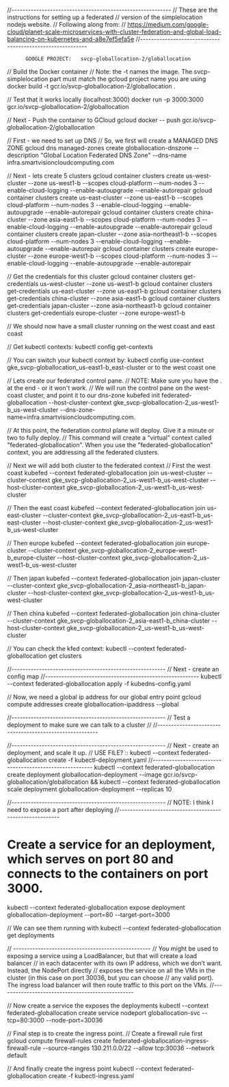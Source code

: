 //----------------------------------------------------------
//    These are the instructions for setting up a federated
// version of the simplelocation nodejs website.
// Following along from:
//  https://medium.com/google-cloud/planet-scale-microservices-with-cluster-federation-and-global-load-balancing-on-kubernetes-and-a8e7ef5efa5e
//----------------------------------------------------------

          GOOGLE PROJECT:   svcp-globallocation-2/globallocation


// Build the Docker container
// Note: the -t names the image.  The svcp-simplelocation part must match the gcloud project name you are using
docker build -t gcr.io/svcp-globallocation-2/globallocation .

// Test that it works locally (localhost:3000)
docker run -p 3000:3000 gcr.io/svcp-globallocation-2/globallocation

// Next - Push the container to GCloud
gcloud docker -- push gcr.io/svcp-globallocation-2/globallocation


// First - we need to set up DNS
// So, we first will create a MANAGED DNS ZONE
gcloud dns managed-zones create globallocation-dnszone --description "Global Location Federated DNS Zone" --dns-name infra.smartvisioncloudcomputing.com

// Next - lets create 5 clusters
gcloud container clusters create us-west-cluster --zone us-west1-b --scopes cloud-platform --num-nodes 3 --enable-cloud-logging --enable-autoupgrade --enable-autorepair
gcloud container clusters create us-east-cluster --zone us-east1-b --scopes cloud-platform --num-nodes 3 --enable-cloud-logging --enable-autoupgrade --enable-autorepair
gcloud container clusters create china-cluster --zone asia-east1-b --scopes cloud-platform --num-nodes 3 --enable-cloud-logging --enable-autoupgrade --enable-autorepair
gcloud container clusters create japan-cluster --zone asia-northeast1-b --scopes cloud-platform --num-nodes 3 --enable-cloud-logging --enable-autoupgrade --enable-autorepair
gcloud container clusters create europe-cluster --zone europe-west1-b --scopes cloud-platform --num-nodes 3 --enable-cloud-logging --enable-autoupgrade --enable-autorepair

// Get the credentials for this cluster
gcloud container clusters get-credentials us-west-cluster --zone us-west1-b
gcloud container clusters get-credentials us-east-cluster --zone us-east1-b
gcloud container clusters get-credentials china-cluster --zone asia-east1-b
gcloud container clusters get-credentials japan-cluster --zone asia-northeast1-b
gcloud container clusters get-credentials europe-cluster --zone europe-west1-b

// We should now have a small cluster running on the west coast and east coast

// Get kubectl contexts:
kubectl config get-contexts

// You can switch your kubectl context by:
kubectl config use-context gke_svcp-globallocation_us-east1-b_east-cluster or to the west coast one   

// Lets create our federated control pane.
// NOTE:  Make sure you have the . at the end - or it won't work.
// We will run the control pane on the west-coast cluster, and point it to our dns-zone
kubefed init federated-globallocation --host-cluster-context gke_svcp-globallocation-2_us-west1-b_us-west-cluster --dns-zone-name=infra.smartvisioncloudcomputing.com.

// At this point, the federation control plane will deploy. Give it a minute or two to fully deploy.
// This command will create a “virtual” context called "federated-globallocation”. When you use the "federated-globallocation" context, you are addressing all the federated clusters.

// Next we will add both cluster to the federated context
// First the west coast
kubefed --context federated-globallocation join us-west-cluster --cluster-context gke_svcp-globallocation-2_us-west1-b_us-west-cluster --host-cluster-context gke_svcp-globallocation-2_us-west1-b_us-west-cluster

// Then the east coast
 kubefed --context federated-globallocation join us-east-cluster --cluster-context gke_svcp-globallocation-2_us-east1-b_us-east-cluster --host-cluster-context gke_svcp-globallocation-2_us-west1-b_us-west-cluster

 // Then europe
kubefed --context federated-globallocation join europe-cluster --cluster-context gke_svcp-globallocation-2_europe-west1-b_europe-cluster --host-cluster-context gke_svcp-globallocation-2_us-west1-b_us-west-cluster

 // Then japan
 kubefed --context federated-globallocation join japan-cluster --cluster-context gke_svcp-globallocation-2_asia-northeast1-b_japan-cluster --host-cluster-context gke_svcp-globallocation-2_us-west1-b_us-west-cluster

 // Then china
kubefed --context federated-globallocation join china-cluster --cluster-context gke_svcp-globallocation-2_asia-east1-b_china-cluster --host-cluster-context gke_svcp-globallocation-2_us-west1-b_us-west-cluster

// You can check the kfed context:
kubectl --context federated-globallocation get clusters

//--------------------------------------------------------
// Next - create an config map
//--------------------------------------------------------
kubectl --context federated-globallocation apply -f kubedns-config.yaml

// Now, we need a global ip address for our global entry point
gcloud compute addresses create globallocation-ipaddress --global

//--------------------------------------------------------
//   Test a deployment to make sure we can talk to a cluster
//
//--------------------------------------------------------


//--------------------------------------------------------
// Next - create an deployment, and scale it up.
// USE FILE? ::  kubectl --context federated-globallocation create -f kubectl-deployment.yaml
//--------------------------------------------------------
kubectl --context federated-globallocation create deployment globallocation-deployment --image gcr.io/svcp-globallocation/globallocation && kubectl --context federated-globallocation scale deployment globallocation-deployment --replicas 10

//--------------------------------------------------------
// NOTE: I think I need to expose a port after deploying
//--------------------------------------------------------
# Create a service for an deployment, which serves on port 80 and connects to the containers on port 3000.
kubectl --context federated-globallocation expose deployment globallocation-deployment --port=80 --target-port=3000

// We can see them running with
kubectl --context federated-globallocation get deployments

// --------------------------------------------------
// You might be used to exposing a service using a LoadBalancer, but that will create a load balancer
// in each datacenter with its own IP address, which we don’t want. Instead, the NodePort directly
// exposes the service on all the VMs in the cluster (in this case on port 30036, but you can choose
// any valid port). The ingress load balancer will then route traffic to this port on the VMs.
//-------------------------------------------------

// Now create a service the exposes the deployments
kubectl --context federated-globallocation create service nodeport globallocation-svc --tcp=80:3000 --node-port=30036

// Final step is to create the ingress point.
// Create a firewall rule first
gcloud compute firewall-rules create federated-globallocation-ingress-firewall-rule --source-ranges 130.211.0.0/22 --allow tcp:30036 --network default

// And finally create the ingress point
kubectl --context federated-globallocation create -f kubectl-ingress.yaml
